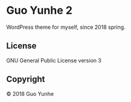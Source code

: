 # Guo Yunhe 2

WordPress theme for myself, since 2018 spring.

## License

GNU General Public License version 3

## Copyright

© 2018 Guo Yunhe
